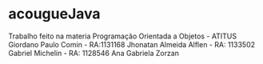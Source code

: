 # acougueJava
Trabalho feito na materia Programação Orientada a Objetos - ATITUS
Giordano Paulo Comin - RA:1131168
Jhonatan Almeida Alflen - RA: 1133502
Gabriel Michelin - RA: 1128546
Ana Gabriela Zorzan
